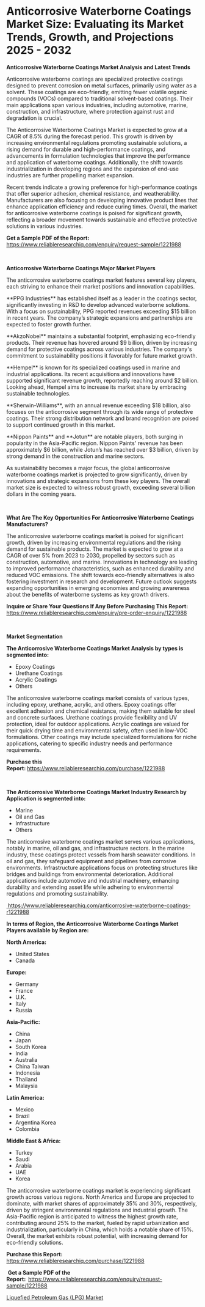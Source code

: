 <p><h1>Anticorrosive Waterborne Coatings Market Size: Evaluating its Market Trends, Growth, and Projections 2025 - 2032</h1></p><p><strong>Anticorrosive Waterborne Coatings Market Analysis and Latest Trends</strong></p>
<p><p>Anticorrosive waterborne coatings are specialized protective coatings designed to prevent corrosion on metal surfaces, primarily using water as a solvent. These coatings are eco-friendly, emitting fewer volatile organic compounds (VOCs) compared to traditional solvent-based coatings. Their main applications span various industries, including automotive, marine, construction, and infrastructure, where protection against rust and degradation is crucial.</p><p>The Anticorrosive Waterborne Coatings Market is expected to grow at a CAGR of 8.5% during the forecast period. This growth is driven by increasing environmental regulations promoting sustainable solutions, a rising demand for durable and high-performance coatings, and advancements in formulation technologies that improve the performance and application of waterborne coatings. Additionally, the shift towards industrialization in developing regions and the expansion of end-use industries are further propelling market expansion. </p><p>Recent trends indicate a growing preference for high-performance coatings that offer superior adhesion, chemical resistance, and weatherability. Manufacturers are also focusing on developing innovative product lines that enhance application efficiency and reduce curing times. Overall, the market for anticorrosive waterborne coatings is poised for significant growth, reflecting a broader movement towards sustainable and effective protective solutions in various industries.</p></p>
<p><strong>Get a Sample PDF of the Report:&nbsp;</strong> <a href="https://www.reliableresearchiq.com/enquiry/request-sample/1221988?utm_campaign=2237&utm_medium=2&utm_source=Github&utm_content=ia&utm_term=05022025&utm_id=anticorrosive-waterborne-coatings">https://www.reliableresearchiq.com/enquiry/request-sample/1221988</a></p>
<p>&nbsp;</p>
<p><strong>Anticorrosive Waterborne Coatings Major Market Players</strong></p>
<p><p>The anticorrosive waterborne coatings market features several key players, each striving to enhance their market positions and innovation capabilities. </p><p>**PPG Industries** has established itself as a leader in the coatings sector, significantly investing in R&D to develop advanced waterborne solutions. With a focus on sustainability, PPG reported revenues exceeding $15 billion in recent years. The company’s strategic expansions and partnerships are expected to foster growth further.</p><p>**AkzoNobel** maintains a substantial footprint, emphasizing eco-friendly products. Their revenue has hovered around $9 billion, driven by increasing demand for protective coatings across various industries. The company's commitment to sustainability positions it favorably for future market growth.</p><p>**Hempel** is known for its specialized coatings used in marine and industrial applications. Its recent acquisitions and innovations have supported significant revenue growth, reportedly reaching around $2 billion. Looking ahead, Hempel aims to increase its market share by embracing sustainable technologies.</p><p>**Sherwin-Williams**, with an annual revenue exceeding $18 billion, also focuses on the anticorrosive segment through its wide range of protective coatings. Their strong distribution network and brand recognition are poised to support continued growth in this market.</p><p>**Nippon Paints** and **Jotun** are notable players, both surging in popularity in the Asia-Pacific region. Nippon Paints' revenue has been approximately $6 billion, while Jotun’s has reached over $3 billion, driven by strong demand in the construction and marine sectors.</p><p>As sustainability becomes a major focus, the global anticorrosive waterborne coatings market is projected to grow significantly, driven by innovations and strategic expansions from these key players. The overall market size is expected to witness robust growth, exceeding several billion dollars in the coming years.</p></p>
<p>&nbsp;</p>
<p><strong>What Are The Key Opportunities For Anticorrosive Waterborne Coatings Manufacturers?</strong></p>
<p><p>The anticorrosive waterborne coatings market is poised for significant growth, driven by increasing environmental regulations and the rising demand for sustainable products. The market is expected to grow at a CAGR of over 5% from 2023 to 2030, propelled by sectors such as construction, automotive, and marine. Innovations in technology are leading to improved performance characteristics, such as enhanced durability and reduced VOC emissions. The shift towards eco-friendly alternatives is also fostering investment in research and development. Future outlook suggests expanding opportunities in emerging economies and growing awareness about the benefits of waterborne systems as key growth drivers.</p></p>
<p><strong>Inquire or Share Your Questions If Any Before Purchasing This Report:</strong> <a href="https://www.reliableresearchiq.com/enquiry/pre-order-enquiry/1221988?utm_campaign=2237&utm_medium=2&utm_source=Github&utm_content=ia&utm_term=05022025&utm_id=anticorrosive-waterborne-coatings">https://www.reliableresearchiq.com/enquiry/pre-order-enquiry/1221988</a></p>
<p>&nbsp;</p>
<p><strong>Market Segmentation</strong></p>
<p><strong>The Anticorrosive Waterborne Coatings Market Analysis by types is segmented into:</strong></p>
<p><ul><li>Epoxy Coatings</li><li>Urethane Coatings</li><li>Acrylic Coatings</li><li>Others</li></ul></p>
<p><p>The anticorrosive waterborne coatings market consists of various types, including epoxy, urethane, acrylic, and others. Epoxy coatings offer excellent adhesion and chemical resistance, making them suitable for steel and concrete surfaces. Urethane coatings provide flexibility and UV protection, ideal for outdoor applications. Acrylic coatings are valued for their quick drying time and environmental safety, often used in low-VOC formulations. Other coatings may include specialized formulations for niche applications, catering to specific industry needs and performance requirements.</p></p>
<p><strong>Purchase this Report:&nbsp;</strong><a href="https://www.reliableresearchiq.com/purchase/1221988?utm_campaign=2237&utm_medium=2&utm_source=Github&utm_content=ia&utm_term=05022025&utm_id=anticorrosive-waterborne-coatings">https://www.reliableresearchiq.com/purchase/1221988</a></p>
<p>&nbsp;</p>
<p><strong>The Anticorrosive Waterborne Coatings Market Industry Research by Application is segmented into:</strong></p>
<p><ul><li>Marine</li><li>Oil and Gas</li><li>Infrastructure</li><li>Others</li></ul></p>
<p><p>The anticorrosive waterborne coatings market serves various applications, notably in marine, oil and gas, and infrastructure sectors. In the marine industry, these coatings protect vessels from harsh seawater conditions. In oil and gas, they safeguard equipment and pipelines from corrosive environments. Infrastructure applications focus on protecting structures like bridges and buildings from environmental deterioration. Additional applications include automotive and industrial machinery, enhancing durability and extending asset life while adhering to environmental regulations and promoting sustainability.</p></p>
<p><a href="https://www.reliableresearchiq.com/anticorrosive-waterborne-coatings-r1221988?utm_campaign=2237&utm_medium=2&utm_source=Github&utm_content=ia&utm_term=05022025&utm_id=anticorrosive-waterborne-coatings">&nbsp;https://www.reliableresearchiq.com/anticorrosive-waterborne-coatings-r1221988</a></p>
<p><strong>In terms of Region, the Anticorrosive Waterborne Coatings Market Players available by Region are:</strong></p>
<p>
    <p> <strong> North America: </strong>
        <ul>
            <li>United States</li>
            <li>Canada</li>
        </ul>
        </p> 
    <p> <strong> Europe: </strong>
        <ul>
            <li>Germany</li>
            <li>France</li>
            <li>U.K.</li>
            <li>Italy</li>
            <li>Russia</li>
        </ul>
        </p> 
    <p> <strong> Asia-Pacific: </strong>
        <ul>
            <li>China</li>
            <li>Japan</li>
            <li>South Korea</li>
            <li>India</li>
            <li>Australia</li>
            <li>China Taiwan</li>
            <li>Indonesia</li>
            <li>Thailand</li>
            <li>Malaysia</li>
        </ul>
        </p> 
    <p> <strong> Latin America: </strong>
        <ul>
            <li>Mexico</li>
            <li>Brazil</li>
            <li>Argentina Korea</li>
            <li>Colombia</li>
        </ul>
        </p> 
    <p> <strong> Middle East & Africa: </strong>
        <ul>
            <li>Turkey</li>
            <li>Saudi</li>
            <li>Arabia</li>
            <li>UAE</li>
            <li>Korea</li>
        </ul>
    </p>
    </p>
<p><p>The anticorrosive waterborne coatings market is experiencing significant growth across various regions. North America and Europe are projected to dominate, with market shares of approximately 35% and 30%, respectively, driven by stringent environmental regulations and industrial growth. The Asia-Pacific region is anticipated to witness the highest growth rate, contributing around 25% to the market, fueled by rapid urbanization and industrialization, particularly in China, which holds a notable share of 15%. Overall, the market exhibits robust potential, with increasing demand for eco-friendly solutions.</p></p>
<p><strong>Purchase this Report: </strong><a href="https://www.reliableresearchiq.com/purchase/1221988?utm_campaign=2237&utm_medium=2&utm_source=Github&utm_content=ia&utm_term=05022025&utm_id=anticorrosive-waterborne-coatings">https://www.reliableresearchiq.com/purchase/1221988</a></p>
<p>&nbsp;<strong>Get a Sample PDF of the Report:&nbsp;&nbsp;</strong><a href="https://www.reliableresearchiq.com/enquiry/request-sample/1221988?utm_campaign=2237&utm_medium=2&utm_source=Github&utm_content=ia&utm_term=05022025&utm_id=anticorrosive-waterborne-coatings">https://www.reliableresearchiq.com/enquiry/request-sample/1221988</a></p>
<p><strong></strong></p>
<p><p><a href="https://github.com/comasnickie/Market-Research-Report-List-1/blob/main/liquefied-petroleum-gas-lpg-market.md?utm_campaign=2237&utm_medium=2&utm_source=Github&utm_content=ia&utm_term=05022025&utm_id=anticorrosive-waterborne-coatings">Liquefied Petroleum Gas (LPG) Market</a></p></p>